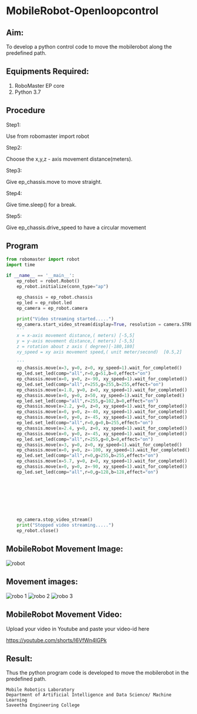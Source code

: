 # MobileRobot-Openloopcontrol
## Aim:

To develop a python control code to move the mobilerobot along the predefined path.

## Equipments Required:
1. RoboMaster EP core
2. Python 3.7

## Procedure

Step1:

Use from robomaster import robot

Step2:

Choose the x,y,z - axis movement distance(meters). 

Step3:

Give ep_chassis.move to move straight.

Step4:

Give time.sleep() for a break.

Step5:

Give ep_chassis.drive_speed to have a circular movement

## Program
```python
from robomaster import robot
import time

if __name__ == '__main__':
    ep_robot = robot.Robot()
    ep_robot.initialize(conn_type="ap")

    ep_chassis = ep_robot.chassis
    ep_led = ep_robot.led
    ep_camera = ep_robot.camera
          
    print("Video streaming started.....")
    ep_camera.start_video_stream(display=True, resolution = camera.STREAM_360P)
    ''' 
    x = x-axis movement distance,( meters) [-5,5]
    y = y-axis movement distance,( meters) [-5,5] 
    z = rotation about z axis ( degree)[-180,180]
    xy_speed = xy axis movement speed,( unit meter/second)  [0.5,2]

    '''
    ep_chassis.move(x=3, y=0, z=0, xy_speed=1).wait_for_completed()
    ep_led.set_led(comp="all",r=0,g=51,b=0,effect="on") 
    ep_chassis.move(x=0, y=0, z=-90, xy_speed=1).wait_for_completed()
    ep_led.set_led(comp="all",r=255,g=255,b=255,effect="on") 
    ep_chassis.move(x=1.8, y=0, z=0, xy_speed=1).wait_for_completed()
    ep_chassis.move(x=0, y=0, z=50, xy_speed=1).wait_for_completed()
    ep_led.set_led(comp="all",r=255,g=102,b=0,effect="on") 
    ep_chassis.move(x=2.2, y=0, z=0, xy_speed=1).wait_for_completed()
    ep_chassis.move(x=0, y=0, z=-40, xy_speed=1).wait_for_completed()
    ep_chassis.move(x=0, y=0, z=-45, xy_speed=1).wait_for_completed()
    ep_led.set_led(comp="all",r=0,g=0,b=255,effect="on") 
    ep_chassis.move(x=2.4, y=0, z=0, xy_speed=1).wait_for_completed()
    ep_chassis.move(x=0, y=0, z=-45, xy_speed=1).wait_for_completed()
    ep_led.set_led(comp="all",r=255,g=0,b=0,effect="on") 
    ep_chassis.move(x=3, y=0, z=0, xy_speed=1).wait_for_completed()
    ep_chassis.move(x=0, y=0, z=-100, xy_speed=1).wait_for_completed()
    ep_led.set_led(comp="all",r=0,g=255,b=255,effect="on") 
    ep_chassis.move(x=5.7, y=0, z=0, xy_speed=1).wait_for_completed()
    ep_chassis.move(x=0, y=0, z=-90, xy_speed=1).wait_for_completed()
    ep_led.set_led(comp="all",r=0,g=128,b=128,effect="on") 
    
    


   



    ep_camera.stop_video_stream()
    print("Stopped video streaming.....")
    ep_robot.close()
```

## MobileRobot Movement Image:

![robot](https://github.com/Safeeq-Fazil/mobilerobot-openloopcontrol/assets/118680361/bc3cb392-30f6-4f7b-86bf-39f6cd229c0e)

## Movement images:

![robo 1](https://github.com/Safeeq-Fazil/mobilerobot-openloopcontrol/assets/118680361/f641c825-cf98-45da-9b0e-6ae8d5cbf74f)
![robo 2](https://github.com/Safeeq-Fazil/mobilerobot-openloopcontrol/assets/118680361/95c731d0-0109-495d-9bc7-b709201e1cd1)
![robo 3](https://github.com/Safeeq-Fazil/mobilerobot-openloopcontrol/assets/118680361/8c9fc4dd-1fb0-4ee1-84e6-14372d983148)


## MobileRobot Movement Video:

Upload your video in Youtube and paste your video-id here

https://youtube.com/shorts/I6VfWn4IGPk
## Result:
Thus the python program code is developed to move the mobilerobot in the predefined path.


```
Mobile Robotics Laboratory
Department of Artificial Intelligence and Data Science/ Machine Learning
Saveetha Engineering College
```
